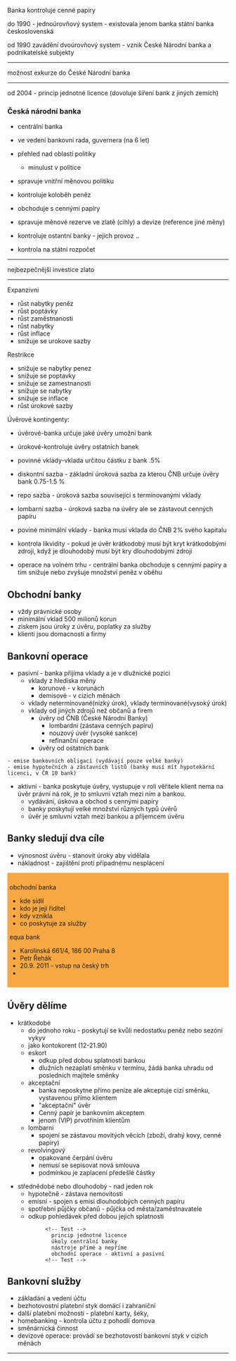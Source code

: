 Banka kontroluje cenné papíry

do 1990 - jednoúrovňový system - existovala jenom banka státní banka československá

od 1990 zavádění dvoúrovňový system - vznik České Národní banka a podnikatelské subjekty


---
možnost exkurze do České Národní banka

----

od 2004 - princip jednotné licence (dovoluje šíření bank z jiných zemích)

<!-- 10.9. -->
### Česká národní banka
- centrální banka

- ve vedení bankovní rada, guvernera (na 6 let)
- přehled nad oblastí politiky
  - minulust v politice


- spravuje vnitřní měnovou politiku

- kontroluje koloběh peněz
- obchoduje s cennými papíry
- spravuje měnové rezerve ve zlatě (cihly) a devize (reference jiné měny)
- kontroluje ostantní banky - jejich provoz ..
- kontrola na státní rozpočet


---
nejbezpečnější investice zlato

---

Expanzivni
- růst nabytky peněz
- růst poptávky
- růst zaměstnanosti
- růst nabytky
- růst inflace
- snižuje se urokove sazby

Restrikce
- snižuje se nabytky penez
- snižuje se poptavky
- snižuje se zamestnanosti
- snižuje se nabytky
- snižuje se inflace
- růst úrokové sazby
<!-- prime -->
Úvěrové kontingenty:
- úvěrové-banka určuje jaké úvěry umožní bank
- úrokové-kontroluje úvěry ostatních banek
- povinné vklady-vklada určitou částku z bank .5%

- diskontní sazba - základní úroková sazba za kterou ČNB určuje úvěry bank 0.75-1.5 %
- repo sazba - úroková sazba související s terminovanými vklady
- lombarní sazba - úroková sazba na úvěry ale se zástavout cenných papíru
- poviné minimální vklady - banka musí vklada do ČNB 2% svého kapitalu
- kontrola likvidity - pokud je úvěr krátkodobý musí být kryt krátkodobými zdroji, když je dlouhodobý musí být kry dlouhodobými zdroji
- operace na volném trhu - centrální banka obchoduje s cennými papíry a tím snižuje nebo zvyšuje množství peněz v oběhu

<!-- 14. 10. -->

## Obchodní banky
- vždy právnické osoby
- minimální vklad 500 milionů korun
- ziskem jsou úroky z úvěru, poplatky za služby
- klienti jsou domacnosti a firmy

## Bankovní operace
- pasivní - banka přijíma vklady a je v dlužnické pozici
  - vklady z hlediska měny
    - korunové - v korunách
    - demisové - v cizích měnách
  - vklady netermínované(nízký úrok), vklady termínované(vysoký úrok)
  - vklady od jiných zdrojů než občanů a firem
    - úvěry od ČNB (České Národní Banky)
      - lombardní (zástava cenných papíru)
      - nouzový úvěr (vysoké sankce)
      - refinanční operace
    - úvěry od ostatních bank
<!-- 15. 10. -->
    - emise bankovních obligací (vydávají pouze velké banky)
    - emise hypotečních a zástavních listů (banky musí mít hypotekární licenci, v ČR 10 bank)
- aktivní - banka poskytuje úvěry, vystupuje v roli věřitele klient nema na úvěr právní ná rok, je to smluvní vztah mezi ním a bankou.
  - vydávání, úskova a obchod s cennými papíry
  - banky poskytují velké množství různých typů úvěrů
  - úvěr je smluvní vztah mezi bankou a příjemcem úvěru

## Banky sledují dva cíle
  - výnosnost úvěru - stanovit úroky aby vidělala
  - nákladnost - zajištění proti případnému nesplácení

<div style="background-color: #f8a842; padding: 10px 5px">

obchodní banka
  - kde sídlí
  - kdo je její řiditel
  - kdy vznikla
  - co poskytuje za služby

equa bank
  - Karolinská 661/4, 186 00 Praha 8
  - Petr Řehák
  - 20.9. 2011 - vstup na český trh
  -
</div>

<!-- 18.10 -->
## Úvěry dělíme
- krátkodobé
  - do jednoho roku - poskytují se kvůli nedostatku peněz nebo sezóní vykyv
  - jako kontokorent (12-21.90)
  - eskort
    - odkup před dobou splatnosti bankou
    - dlužních nezaplatí směnku v termínu, žádá banka uhradu od posledních majitele směnky
  - akceptační
    - banka neposkytne přímo peníze ale akceptuje cizí směnku, vystavenou přímo klientem
    - "akceptační" úvěr
    - Cenný papír je bankovním akceptem
    - jenom (VIP) prvotříním klientům
  - lombarní
    - spojení se zástavou movitých věcích (zboží, drahý kovy, cenné papíry)
  - revolvingový
    - opakované čerpání úvěru
    - nemusí se sepisovat nová smlouva
    - podmínkou je zaplacení předešlé částky
<!-- 21.10 -->
- střednědobé nebo dlouhodobý - nad jeden rok
  - hypotečně - zástava nemovitosti
  - emisní - spojen s emisí dlouhodobých cenných papíru
  - spotřební půjčky občanů - půjčka od města/zaměstnavatele
  - odkup pohledávek před dobou jejich splatnosti
<!-- 22.10 -->
                <!-- Test -->
                  princip jednotné licence
                  úkoly centrální banky
                  nástroje přímé a nepříme
                  obchodní operace - aktivní a pasivní
                <!-- Test -->

## Bankovní služby
- základání a vedení účtu
- bezhotovostní platební styk domácí i zahraniční
- další platební možnosti - platební karty, šeky,
- homebanking - kontrola účtu z pohodlí domova
- směnárnická činnost
- devizové operace: provádí se bezhotovostí bankovní styk v cizích měnách






























































---
